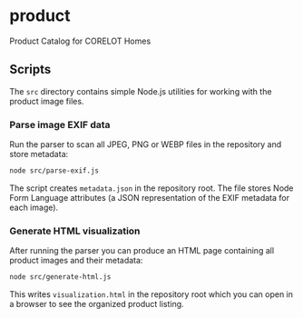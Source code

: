# product
Product Catalog for CORELOT Homes

## Scripts

The `src` directory contains simple Node.js utilities for working with the
product image files.

### Parse image EXIF data

Run the parser to scan all JPEG, PNG or WEBP files in the repository and store
metadata:

```bash
node src/parse-exif.js
```

The script creates `metadata.json` in the repository root. The file stores
Node Form Language attributes (a JSON representation of the EXIF metadata for
each image).

### Generate HTML visualization

After running the parser you can produce an HTML page containing all product
images and their metadata:

```bash
node src/generate-html.js
```

This writes `visualization.html` in the repository root which you can open in a
browser to see the organized product listing.
